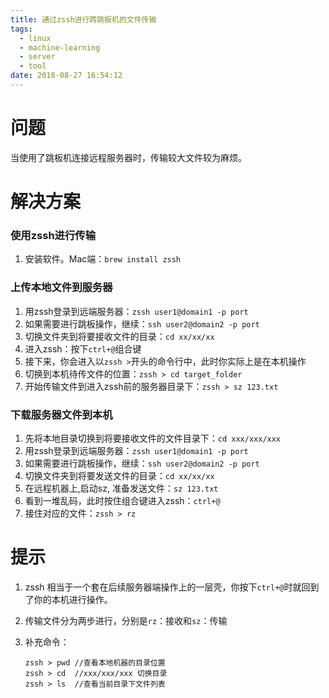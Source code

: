 ```yaml
---
title: 通过zssh进行跨跳板机的文件传输
tags:
  - linux
  - machine-learning
  - server
  - tool
date: 2018-08-27 16:54:12
---
```



# 问题

当使用了跳板机连接远程服务器时，传输较大文件较为麻烦。

# 解决方案

### 使用zssh进行传输

1. 安装软件。Mac端：`brew install zssh`

<!-- more -->

### 上传本地文件到服务器

1. 用zssh登录到远端服务器：`zssh user1@domain1 -p port`
2. 如果需要进行跳板操作，继续：`ssh user2@domain2 -p port`
3. 切换文件夹到将要接收文件的目录：`cd xx/xx/xx`
4. 进入zssh：按下`ctrl+@`组合键
5. 接下来，你会进入以`zssh >`开头的命令行中，此时你实际上是在本机操作
6. 切换到本机待传文件的位置：`zssh > cd target_folder`
7. 开始传输文件到进入zssh前的服务器目录下：`zssh > sz 123.txt `

### 下载服务器文件到本机

1. 先将本地目录切换到将要接收文件的文件目录下：`cd xxx/xxx/xxx `
2. 用zssh登录到远端服务器：`zssh user1@domain1 -p port`
3. 如果需要进行跳板操作，继续：`ssh user2@domain2 -p port`
4. 切换文件夹到将要发送文件的目录：`cd xx/xx/xx`
5. 在远程机器上,启动sz, 准备发送文件：`sz 123.txt `
6. 看到一堆乱码，此时按住组合键进入zssh：`ctrl+@`
7. 接住对应的文件：`zssh > rz `

# 提示

1. zssh 相当于一个套在后续服务器端操作上的一层壳，你按下`ctrl+@`时就回到了你的本机进行操作。

2. 传输文件分为两步进行，分别是`rz`：接收和`sz`：传输

3. 补充命令：

   ```ba&#39;sh
   zssh > pwd //查看本地机器的目录位置
   zssh > cd  //xxx/xxx/xxx 切换目录
   zssh > ls  //查看当前目录下文件列表
   ```



